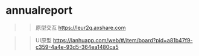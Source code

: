 # annualreport

>>原型交互
https://leur2q.axshare.com

>>UI原型
https://lanhuapp.com/web/#/item/board?pid=a81b47f9-c359-4a4e-93d5-364ea1480ca5


